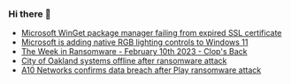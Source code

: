### Hi there 👋

<!--START_SECTION:feed-->
* [Microsoft WinGet package manager failing from expired SSL certificate](https://www.bleepingcomputer.com/news/security/microsoft-winget-package-manager-failing-from-expired-ssl-certificate/)
* [Microsoft is adding native RGB lighting controls to Windows 11](https://www.bleepingcomputer.com/news/microsoft/microsoft-is-adding-native-rgb-lighting-controls-to-windows-11/)
* [The Week in Ransomware - February 10th 2023 - Clop's Back](https://www.bleepingcomputer.com/news/security/the-week-in-ransomware-february-10th-2023-clops-back/)
* [City of Oakland systems offline after ransomware attack](https://www.bleepingcomputer.com/news/security/city-of-oakland-systems-offline-after-ransomware-attack/)
* [A10 Networks confirms data breach after Play ransomware attack](https://www.bleepingcomputer.com/news/security/a10-networks-confirms-data-breach-after-play-ransomware-attack/)
<!--END_SECTION:feed-->

<!--
**frankenk/frankenk** is a ✨ _special_ ✨ repository because its `README.md` (this file) appears on your GitHub profile.

Here are some ideas to get you started:

- 🔭 I’m currently working on ...
- 🌱 I’m currently learning ...
- 👯 I’m looking to collaborate on ...
- 🤔 I’m looking for help with ...
- 💬 Ask me about ...
- 📫 How to reach me: ...
- 😄 Pronouns: ...
- ⚡ Fun fact: ...
-->



